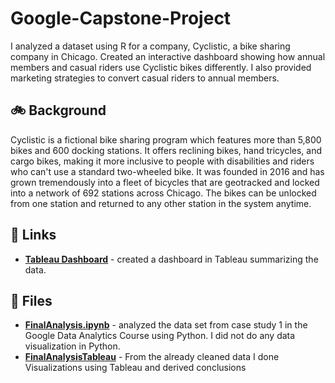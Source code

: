 # Google-Capstone-Project
I analyzed a dataset using R for a company, Cyclistic, a bike sharing company in Chicago. Created an interactive dashboard showing how annual members and casual riders use Cyclistic bikes differently. I also provided marketing strategies to convert casual riders to annual members. 

## 🚲 Background
Cyclistic is a fictional bike sharing program which features more than 5,800 bikes and 600 docking stations. It offers reclining bikes, hand tricycles, and cargo bikes, making it more inclusive to people with disabilities and riders who can't use a standard two-wheeled bike. It was founded in 2016 and has grown tremendously into a fleet of bicycles that are geotracked and locked into a network of 692 stations across Chicago. The bikes can be unlocked from one station and returned to any other station in the system anytime. 

## 🔗 Links
- [**Tableau Dashboard**]() - created a dashboard in Tableau summarizing the data.

## 📁 Files
- [**FinalAnalysis.ipynb**]() - analyzed the data set from case study 1 in the Google Data Analytics Course using Python. I did not do any data visualization in Python. 
- [**FinalAnalysisTableau**]() - From the already cleaned data I done Visualizations using Tableau and derived conclusions
